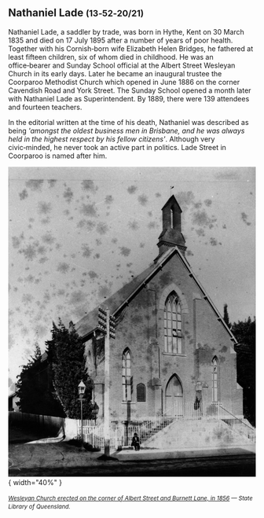 ## Nathaniel Lade <small>(13‑52‑20/21)</small>

Nathaniel Lade, a saddler by trade, was born in Hythe, Kent on 30 March 1835 and died on 17 July 1895 after a number of years of poor health. Together with his Cornish‑born wife Elizabeth Helen Bridges, he fathered at least fifteen children, six of whom died in childhood. He was an office‑bearer and Sunday School official at the Albert Street Wesleyan Church in its early days. Later he became an inaugural trustee the Coorparoo Methodist Church which opened in June 1886 on the corner Cavendish Road and York Street. The Sunday School opened a month later with Nathaniel Lade as Superintendent. By 1889, there were 139 attendees and fourteen teachers. 

In the editorial written at the time of his death, Nathaniel was described as being *'amongst the oldest business men in Brisbane, and he was always held in the highest respect by his fellow citizens'*. Although very civic‑minded, he never took an active part in politics. Lade Street in Coorparoo is named after him.

![Wesleyan Church erected on the corner of Albert Street and Burnett Lane, in 1856](../assets/wesleyan-church-1883.jpg){ width="40%" }  

*<small>[Wesleyan Church erected on the corner of Albert Street and Burnett Lane, in 1856](http://onesearch.slq.qld.gov.au/permalink/f/1upgmng/slq_alma21220540430002061) — State Library of Queensland.</small>* 
